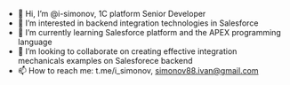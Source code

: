 - 👋 Hi, I’m @i-simonov, 1C platform Senior Developer
- 👀 I’m interested in backend integration technologies in Salesforce
- 🌱 I’m currently learning Salesforce platform and the APEX programming language
- 💞️ I’m looking to collaborate on creating effective integration mechanicals examples on Salesforece backend
- 📫 How to reach me: t.me/i_simonov, simonov88.ivan@gmail.com

<!---
i-simonov/i-simonov is a ✨ special ✨ repository because its `README.md` (this file) appears on your GitHub profile.
You can click the Preview link to take a look at your changes.
--->
